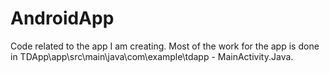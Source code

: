# AndroidApp
Code related to the app I am creating.
Most of the work for the app is done in TDApp\app\src\main\java\com\example\tdapp - MainActivity.Java.
